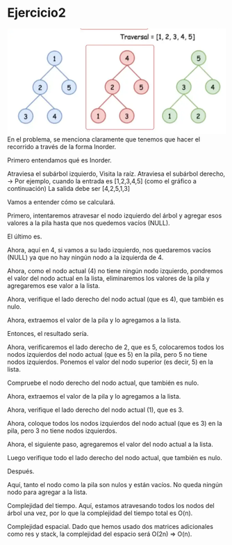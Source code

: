 # Ejercicio2

<img src= 'img\1.png'>
En el problema, se menciona claramente que tenemos que hacer el recorrido a través de la forma Inorder.

Primero entendamos qué es Inorder.

Atraviesa el subárbol izquierdo,
Visita la raíz.
Atraviesa el subárbol derecho,
→ Por ejemplo, cuando la entrada es [1,2,3,4,5] (como el gráfico a continuación)
La salida debe ser [4,2,5,1,3]

Vamos a entender cómo se calculará.

Primero, intentaremos atravesar el nodo izquierdo del árbol y agregar esos valores a la pila hasta que nos quedemos vacíos (NULL).

El último es.

Ahora, aquí en 4, si vamos a su lado izquierdo, nos quedaremos vacíos (NULL) ya que no hay ningún nodo a la izquierda de 4.

Ahora, como el nodo actual (4) no tiene ningún nodo izquierdo, pondremos el valor del nodo actual en la lista, eliminaremos los valores de la pila y agregaremos ese valor a la lista.

Ahora, verifique el lado derecho del nodo actual (que es 4), que también es nulo.

Ahora, extraemos el valor de la pila y lo agregamos a la lista.

Entonces, el resultado sería.

Ahora, verificaremos el lado derecho de 2, que es 5, colocaremos todos los nodos izquierdos del nodo actual (que es 5) en la pila, pero 5 no tiene nodos izquierdos. Ponemos el valor del nodo superior (es decir, 5) en la lista.

Compruebe el nodo derecho del nodo actual, que también es nulo.

Ahora, extraemos el valor de la pila y lo agregamos a la lista.

Ahora, verifique el lado derecho del nodo actual (1), que es 3.

Ahora, coloque todos los nodos izquierdos del nodo actual (que es 3) en la pila, pero 3 no tiene nodos izquierdos.

Ahora, el siguiente paso, agregaremos el valor del nodo actual a la lista.

Luego verifique todo el lado derecho del nodo actual, que también es nulo.

Después.

Aquí, tanto el nodo como la pila son nulos y están vacíos. No queda ningún nodo para agregar a la lista.

Complejidad del tiempo.
Aquí, estamos atravesando todos los nodos del árbol una vez, por lo que la complejidad del tiempo total es O(n).

Complejidad espacial.
Dado que hemos usado dos matrices adicionales como res y stack, la complejidad del espacio será O(2n) => O(n).
